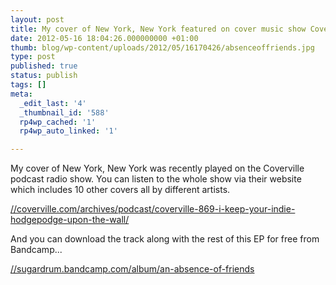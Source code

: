 ```yaml
---
layout: post
title: My cover of New York, New York featured on cover music show Coverville
date: 2012-05-16 18:04:26.000000000 +01:00
thumb: blog/wp-content/uploads/2012/05/16170426/absenceoffriends.jpg
type: post
published: true
status: publish
tags: []
meta:
  _edit_last: '4'
  _thumbnail_id: '588'
  rp4wp_cached: '1'
  rp4wp_auto_linked: '1'

---
```

<p>My cover of New York, New York was recently played on the Coverville podcast radio show. You can listen to the whole show via their website which includes 10 other covers all by different artists.</p>

<p><a title="Coverville" href="//coverville.com/archives/podcast/coverville-869-i-keep-your-indie-hodgepodge-upon-the-wall/" target="_blank">//coverville.com/archives/podcast/coverville-869-i-keep-your-indie-hodgepodge-upon-the-wall/</a></p>
<p>And you can download the track along with the rest of this EP for free from Bandcamp...</p>
<p><a title="Sugardrum - An Absence of Friends" href="//sugardrum.bandcamp.com/album/an-absence-of-friends" target="_blank">//sugardrum.bandcamp.com/album/an-absence-of-friends</a></p>
<p>&nbsp;</p>
